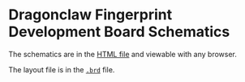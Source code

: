 # Dragonclaw Fingerprint Development Board Schematics

The schematics are in the [HTML file] and viewable with any browser.

The layout file is in the [`.brd`] file.

[`.brd`]: https://raw.githubusercontent.com/coreboot/chrome-ec/master/docs/schematics/dragonclaw/dragonclaw_v0.2.brd
[HTML file]: https://raw.githubusercontent.com/coreboot/chrome-ec/master/docs/schematics/dragonclaw/dragonclaw_v0.2.html
